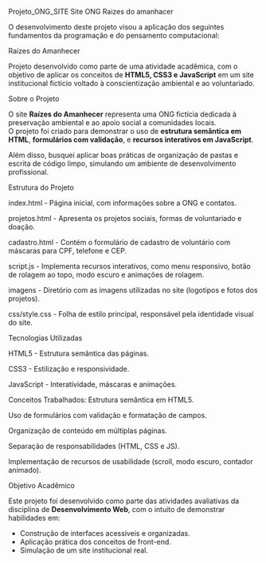 Projeto_ONG_SITE
Site ONG Raizes do amanhacer

O desenvolvimento deste projeto visou a aplicação dos seguintes fundamentos da programação e do pensamento computacional:

Raízes do Amanhecer

Projeto desenvolvido como parte de uma atividade acadêmica, com o objetivo de aplicar os conceitos de **HTML5, CSS3 e JavaScript** em um site institucional fictício voltado à conscientização ambiental e ao voluntariado.

Sobre o Projeto

O site **Raízes do Amanhecer** representa uma ONG fictícia dedicada à preservação ambiental e ao apoio social a comunidades locais.  
O projeto foi criado para demonstrar o uso de **estrutura semântica em HTML**, **formulários com validação**, e **recursos interativos em JavaScript**.

Além disso, busquei aplicar boas práticas de organização de pastas e escrita de código limpo, simulando um ambiente de desenvolvimento profissional.

Estrutura do Projeto

index.html - Página inicial, com informações sobre a ONG e contatos.

projetos.html - Apresenta os projetos sociais, formas de voluntariado e doação. 

cadastro.html - Contém o formulário de cadastro de voluntário com máscaras para CPF, telefone e CEP.

script.js - Implementa recursos interativos, como menu responsivo, botão de rolagem ao topo, modo escuro e animações de rolagem.

imagens - Diretório com as imagens utilizadas no site (logotipos e fotos dos projetos).

css/style.css - Folha de estilo principal, responsável pela identidade visual do site.

Tecnologias Utilizadas

HTML5 - Estrutura semântica das páginas. 

CSS3 - Estilização e responsividade. 

JavaScript - Interatividade, máscaras e animações. 

Conceitos Trabalhados: 
Estrutura semântica em HTML5.

Uso de formulários com validação e formatação de campos.

Organização de conteúdo em múltiplas páginas.

Separação de responsabilidades (HTML, CSS e JS).

Implementação de recursos de usabilidade (scroll, modo escuro, contador animado).

Objetivo Acadêmico

Este projeto foi desenvolvido como parte das atividades avaliativas da disciplina de **Desenvolvimento Web**, com o intuito de demonstrar habilidades em:
- Construção de interfaces acessíveis e organizadas.
- Aplicação prática dos conceitos de front-end.
- Simulação de um site institucional real.


